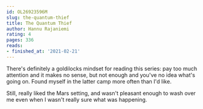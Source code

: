 ```yaml
---
id: OL26923596M
slug: the-quantum-thief
title: The Quantum Thief
author: Hannu Rajaniemi
rating: 4
pages: 336
reads:
- finished_at: '2021-02-21'
---
```

There's definitely a goldilocks mindset for reading this series: pay too much attention and it makes no sense, but not enough and you've no idea what's going on. Found myself in the latter camp more often than I'd like.

Still, really liked the Mars setting, and wasn't pleasant enough to wash over me even when I wasn't really sure what was happening.
